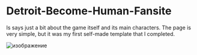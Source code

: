 # Detroit-Become-Human-Fansite
Is says just a bit about the game itself and its main characters. The page is very simple, but it was my first self-made template that I completed.

![изображение](https://user-images.githubusercontent.com/64972579/236531336-4d5a9efc-c8cc-426d-9f73-d0c71d9f8372.png)
